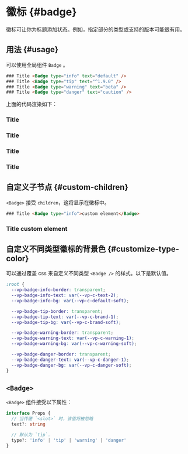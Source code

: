 # 徽标 {#badge}

徽标可让你为标题添加状态。例如，指定部分的类型或支持的版本可能很有用。

## 用法 {#usage}

可以使用全局组件 `Badge` 。

```html
### Title <Badge type="info" text="default" /> 
### Title <Badge type="tip" text="^1.9.0" /> 
### Title <Badge type="warning" text="beta" /> 
### Title <Badge type="danger" text="caution" />
```

上面的代码渲染如下：

### Title <Badge type="info" text="default" />

### Title <Badge type="tip" text="^1.9.0" />

### Title <Badge type="warning" text="beta" />

### Title <Badge type="danger" text="caution" />

## 自定义子节点 {#custom-children}

`<Badge>` 接受 `children`，这将显示在徽标中。

```html
### Title <Badge type="info">custom element</Badge>
```

### Title <Badge type="info">custom element</Badge>

## 自定义不同类型徽标的背景色 {#customize-type-color}

可以通过覆盖 css 来自定义不同类型 `<Badge />` 的样式。以下是默认值。

```css
:root {
  --vp-badge-info-border: transparent;
  --vp-badge-info-text: var(--vp-c-text-2);
  --vp-badge-info-bg: var(--vp-c-default-soft);

  --vp-badge-tip-border: transparent;
  --vp-badge-tip-text: var(--vp-c-brand-1);
  --vp-badge-tip-bg: var(--vp-c-brand-soft);

  --vp-badge-warning-border: transparent;
  --vp-badge-warning-text: var(--vp-c-warning-1);
  --vp-badge-warning-bg: var(--vp-c-warning-soft);

  --vp-badge-danger-border: transparent;
  --vp-badge-danger-text: var(--vp-c-danger-1);
  --vp-badge-danger-bg: var(--vp-c-danger-soft);
}
```

## `<Badge>`

`<Badge>` 组件接受以下属性：

```ts
interface Props {
  // 当传递 `<slot>` 时，该值将被忽略
  text?: string

  // 默认为 `tip`.
  type?: 'info' | 'tip' | 'warning' | 'danger'
}
```
